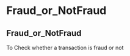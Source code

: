 # Fraud_or_NotFraud
Fraud_or_NotFraud
-------------------------------------------------
To Check whether a transaction is fraud or not
